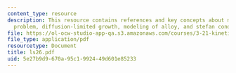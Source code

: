 ```yaml
---
content_type: resource
description: This resource contains references and key concepts about moving-boundary
  problem, diffusion-limited growth, modeling of alloy, and stefan conditions.
file: https://ol-ocw-studio-app-qa.s3.amazonaws.com/courses/3-21-kinetic-processes-in-materials-spring-2006/5e27b9d9670a95c1992449d601e85233_ls26.pdf
file_type: application/pdf
resourcetype: Document
title: ls26.pdf
uid: 5e27b9d9-670a-95c1-9924-49d601e85233
---
```

